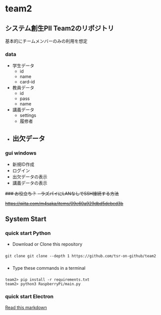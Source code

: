 # team2
## システム創生PⅡ Team2のリポジトリ
基本的にチームメンバーのみの利用を想定


### data

- 学生データ
  - id
  - name
  - card-id
- 教員データ
  - id
  - pass
  - name
- 講義データ
  - settings
  - 履修者
- 出欠データ
  -

### gui windows

- 新規ID作成
- ログイン
- 出欠データの表示
- 講義データの表示


~~### お役立ち？~~
~~- ラズパイにLANなしでSSH接続する方法~~

 ~~https://qiita.com/m4saka/items/09e60a929dbd5debcd3b~~

## System Start
### quick start Python

- Download or Clone this repository
###
    git clone git clone --depth 1 https://github.com/tsr-on-github/team2

###

- Type these commands in a terminal
###
    team2> pip install -r requirements.txt
    team2> python3 RaspberryPi/main.py

### quick start Electron

[Read this markdown](./electron/latest-version/StartDocument.md)

